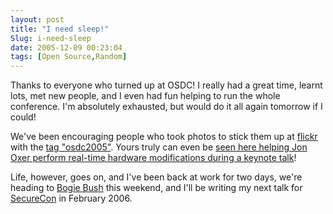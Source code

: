 ```yaml
---
layout: post
title: "I need sleep!"
Slug: i-need-sleep
date: 2005-12-09 00:23:04
tags: [Open Source,Random]
---
```

Thanks to everyone who turned up at OSDC! I really had a great time, learnt lots, met new people, and I even had fun helping to run the whole conference. I'm absolutely exhausted, but would do it all again tomorrow if I could!

We've been encouraging people who took photos to stick them up at [flickr](http://flickr.com/) with the [tag "osdc2005"](http://flickr.com/photos/tags/osdc2005/). Yours truly can even be [seen here helping Jon Oxer perform real-time hardware modifications during a keynote talk](http://flickr.com/photos/20392752@N00/70446847/)!

Life, however, goes on, and I've been back at work for two days, we're heading to [Bogie Bush](http://bogiebush.com/) this weekend, and I'll be writing my next talk for [SecureCon](http://securecon.unimelb.edu.au/) in February 2006.

